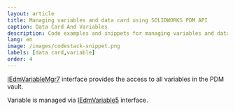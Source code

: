 ```yaml
---
layout: article
title: Managing variables and data card using SOLIDWORKS PDM API
caption: Data Card And Variables
description: Code examples and snippets for managing variables and data card using SOLIDWORKS PDM API
lang: en
image: /images/codestack-snippet.png
labels: [data card,variable]
order: 4
---
```

[IEdmVariableMgr7](https://help.solidworks.com/2016/english/api/epdmapi/EPDM.Interop.epdm~EPDM.Interop.epdm.IEdmVariableMgr7.html) interface provides the access to all variables in the PDM vault.

Variable is managed via [IEdmVariable5](https://help.solidworks.com/2017/English/api/epdmapi/EPDM.Interop.epdm~EPDM.Interop.epdm.IEdmVariable5.html) interface.